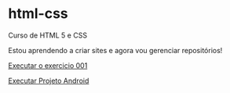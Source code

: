 # html-css
 Curso de HTML 5 e CSS

 Estou aprendendo a criar sites e agora vou gerenciar repositórios!

<a href="https://diegopassosweb.github.io/html-css/exercicios/ex001/index.html">Executar o exercicio 001</a>

<a href="https://diegopassosweb.github.io/projeto-android/">Executar Projeto Android</a>

<a href="">
